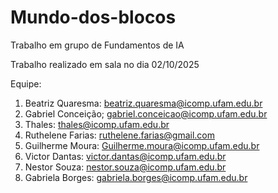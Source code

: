 # Mundo-dos-blocos
Trabalho em grupo de Fundamentos de IA

Trabalho realizado em sala no dia 02/10/2025

Equipe: 

1. Beatriz Quaresma: beatriz.quaresma@icomp.ufam.edu.br
2. Gabriel Conceição; gabriel.conceicao@icomp.ufam.edu.br
3. Thales: thales@icomp.ufam.edu.br
4. Ruthelene Farias: ruthelene.farias@gmail.com
5. Guilherme Moura: Guilherme.moura@icomp.ufam.edu.br
6. Victor Dantas: victor.dantas@icomp.ufam.edu.br
7. Nestor Souza: nestor.souza@icomp.ufam.edu.br
8. Gabriela Borges: gabriela.borges@icomp.ufam.edu.br
